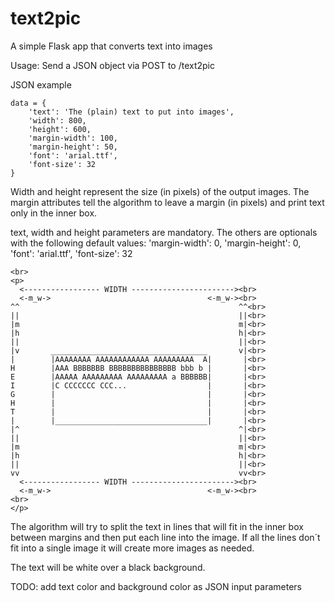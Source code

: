 # text2pic
A simple Flask app that converts text into images

Usage:
Send a JSON object via POST to /text2pic 

JSON example
```
data = {
	'text': 'The (plain) text to put into images',
	'width': 800,
	'height': 600,
	'margin-width': 100,
	'margin-height': 50,
	'font': 'arial.ttf',
	'font-size': 32
}
```

Width and height represent the size (in pixels) of the output images.
The margin attributes tell the algorithm to leave a margin (in pixels) and 
print text only in the inner box. 

text, width and height parameters are mandatory.
The others are optionals with the following default values:
	'margin-width': 0,
	'margin-height': 0,
	'font': 'arial.ttf',
	'font-size': 32


```
<br>
<p>
  <----------------- WIDTH -----------------------><br>
  <-m_w->                                   <-m_w-><br>
^^                                                 ^^<br>
||                                                 ||<br>
|m                                                 m|<br>
|h                                                 h|<br>
||                                                 ||<br>
|v       ___________________________________       v|<br>
|        |AAAAAAAA AAAAAAAAAAAA AAAAAAAAA  A|       |<br>
H        |AAA BBBBBBB BBBBBBBBBBBBBBB bbb b |       |<br>
E        |AAAAA AAAAAAAAA AAAAAAAAA a BBBBBB|       |<br>
I        |C CCCCCCC CCC...                  |       |<br>
G        |                                  |       |<br>
H        |                                  |       |<br>
T        |                                  |       |<br>
|        |__________________________________|       |<br>
|^                                                 ^|<br>
||                                                 ||<br>
|m                                                 m|<br>
|h                                                 h|<br>
||                                                 ||<br>
vv                                                 vv<br>
  <----------------- WIDTH -----------------------><br>
  <-m_w->                                   <-m_w-><br>
<br>
</p>
```

The algorithm will try to split the text in lines that will fit
in the inner box between margins and then put each line into 
the image. If all the lines don´t fit into a single image it 
will create more images as needed.

The text will be white over a black background.

TODO: add text color and background color as JSON input parameters